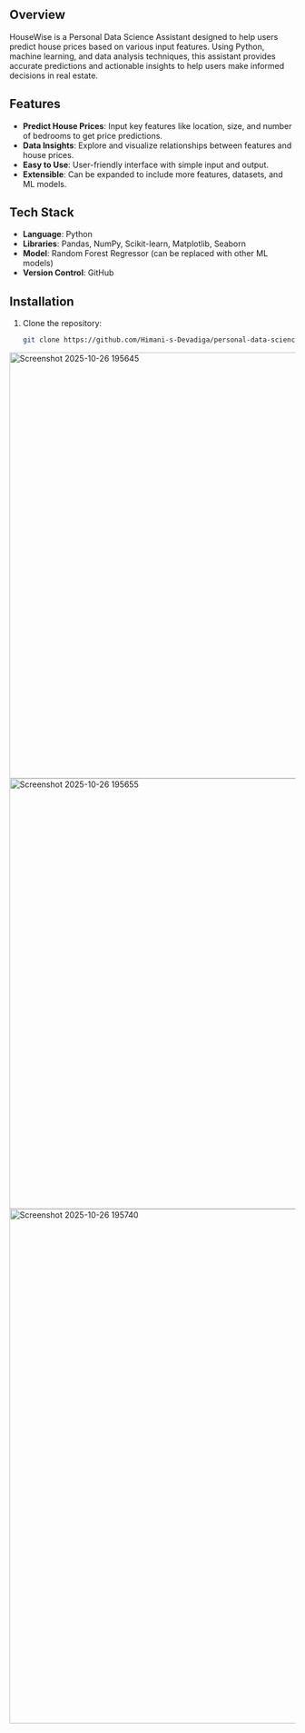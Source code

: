 
## Overview
HouseWise is a Personal Data Science Assistant designed to help users predict house prices based on various input features. Using Python, machine learning, and data analysis techniques, this assistant provides accurate predictions and actionable insights to help users make informed decisions in real estate.

## Features
- **Predict House Prices**: Input key features like location, size, and number of bedrooms to get price predictions.
- **Data Insights**: Explore and visualize relationships between features and house prices.
- **Easy to Use**: User-friendly interface with simple input and output.
- **Extensible**: Can be expanded to include more features, datasets, and ML models.

## Tech Stack
- **Language**: Python
- **Libraries**: Pandas, NumPy, Scikit-learn, Matplotlib, Seaborn
- **Model**: Random Forest Regressor (can be replaced with other ML models)
- **Version Control**: GitHub

## Installation
1. Clone the repository:
   ```bash
   git clone https://github.com/Himani-s-Devadiga/personal-data-science-assistant.git
  <img width="1367" height="750" alt="Screenshot 2025-10-26 195645" src="https://github.com/user-attachments/assets/dae6bacd-417d-4b58-bce9-2d5a39c067b1" />
<img width="1126" height="758" alt="Screenshot 2025-10-26 195655" src="https://github.com/user-attachments/assets/bf209c7e-372c-4e2d-aa38-0b1aa9adac62" />
<img width="1553" height="906" alt="Screenshot 2025-10-26 195740" src="https://github.com/user-attachments/assets/f6f6a8a8-3acd-4298-b500-2819decdae85" />

